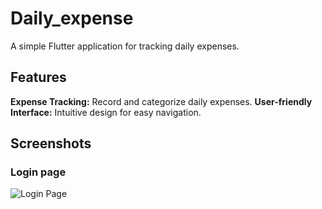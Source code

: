 # Daily_expense

A simple Flutter application for tracking daily expenses.

## Features

**Expense Tracking:** Record and categorize daily expenses.
**User-friendly Interface:** Intuitive design for easy navigation.

## Screenshots

### Login page

![Login Page](screenshots/screenshot1.png)
